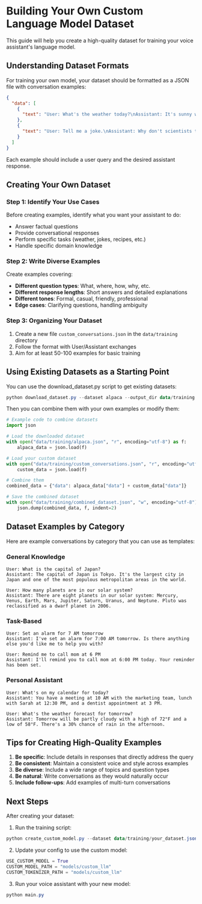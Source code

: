 # Building Your Own Custom Language Model Dataset

This guide will help you create a high-quality dataset for training your voice assistant's language model.

## Understanding Dataset Formats

For training your own model, your dataset should be formatted as a JSON file with conversation examples:

```json
{
  "data": [
    {
      "text": "User: What's the weather today?\nAssistant: It's sunny with a high of 75°F."
    },
    {
      "text": "User: Tell me a joke.\nAssistant: Why don't scientists trust atoms? Because they make up everything!"
    }
  ]
}
```

Each example should include a user query and the desired assistant response.

## Creating Your Own Dataset

### Step 1: Identify Your Use Cases

Before creating examples, identify what you want your assistant to do:

- Answer factual questions
- Provide conversational responses
- Perform specific tasks (weather, jokes, recipes, etc.)
- Handle specific domain knowledge

### Step 2: Write Diverse Examples

Create examples covering:

- **Different question types**: What, where, how, why, etc.
- **Different response lengths**: Short answers and detailed explanations
- **Different tones**: Formal, casual, friendly, professional
- **Edge cases**: Clarifying questions, handling ambiguity

### Step 3: Organizing Your Dataset

1. Create a new file `custom_conversations.json` in the `data/training` directory
2. Follow the format with User/Assistant exchanges
3. Aim for at least 50-100 examples for basic training

## Using Existing Datasets as a Starting Point

You can use the download_dataset.py script to get existing datasets:

```powershell
python download_dataset.py --dataset alpaca --output_dir data/training
```

Then you can combine them with your own examples or modify them:

```python
# Example code to combine datasets
import json

# Load the downloaded dataset
with open("data/training/alpaca.json", "r", encoding="utf-8") as f:
    alpaca_data = json.load(f)

# Load your custom dataset
with open("data/training/custom_conversations.json", "r", encoding="utf-8") as f:
    custom_data = json.load(f)

# Combine them
combined_data = {"data": alpaca_data["data"] + custom_data["data"]}

# Save the combined dataset
with open("data/training/combined_dataset.json", "w", encoding="utf-8") as f:
    json.dump(combined_data, f, indent=2)
```

## Dataset Examples by Category

Here are example conversations by category that you can use as templates:

### General Knowledge

```
User: What is the capital of Japan?
Assistant: The capital of Japan is Tokyo. It's the largest city in Japan and one of the most populous metropolitan areas in the world.

User: How many planets are in our solar system?
Assistant: There are eight planets in our solar system: Mercury, Venus, Earth, Mars, Jupiter, Saturn, Uranus, and Neptune. Pluto was reclassified as a dwarf planet in 2006.
```

### Task-Based

```
User: Set an alarm for 7 AM tomorrow
Assistant: I've set an alarm for 7:00 AM tomorrow. Is there anything else you'd like me to help you with?

User: Remind me to call mom at 6 PM
Assistant: I'll remind you to call mom at 6:00 PM today. Your reminder has been set.
```

### Personal Assistant

```
User: What's on my calendar for today?
Assistant: You have a meeting at 10 AM with the marketing team, lunch with Sarah at 12:30 PM, and a dentist appointment at 3 PM.

User: What's the weather forecast for tomorrow?
Assistant: Tomorrow will be partly cloudy with a high of 72°F and a low of 58°F. There's a 30% chance of rain in the afternoon.
```

## Tips for Creating High-Quality Examples

1. **Be specific**: Include details in responses that directly address the query
2. **Be consistent**: Maintain a consistent voice and style across examples
3. **Be diverse**: Include a wide range of topics and question types
4. **Be natural**: Write conversations as they would naturally occur
5. **Include follow-ups**: Add examples of multi-turn conversations

## Next Steps

After creating your dataset:

1. Run the training script:

```powershell
python create_custom_model.py --dataset data/training/your_dataset.json --epochs 5
```

2. Update your config to use the custom model:

```python
USE_CUSTOM_MODEL = True
CUSTOM_MODEL_PATH = "models/custom_llm"
CUSTOM_TOKENIZER_PATH = "models/custom_llm"
```

3. Run your voice assistant with your new model:

```powershell
python main.py
```
